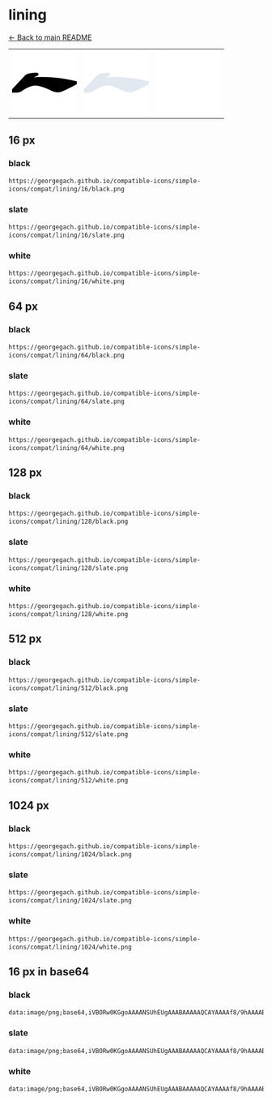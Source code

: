 # lining

[← Back to main README](../../README.md)

<table><tr>
  <td><img src="./128/black.png" width="128" alt="lining black icon" /></td>
  <td><img src="./128/slate.png" width="128" alt="lining slate icon" /></td>
  <td><img src="./128/white.png" width="128" alt="lining white icon" /></td>
</tr></table>

## 16 px

### black
```
https://georgegach.github.io/compatible-icons/simple-icons/compat/lining/16/black.png
```

### slate
```
https://georgegach.github.io/compatible-icons/simple-icons/compat/lining/16/slate.png
```

### white
```
https://georgegach.github.io/compatible-icons/simple-icons/compat/lining/16/white.png
```

## 64 px

### black
```
https://georgegach.github.io/compatible-icons/simple-icons/compat/lining/64/black.png
```

### slate
```
https://georgegach.github.io/compatible-icons/simple-icons/compat/lining/64/slate.png
```

### white
```
https://georgegach.github.io/compatible-icons/simple-icons/compat/lining/64/white.png
```

## 128 px

### black
```
https://georgegach.github.io/compatible-icons/simple-icons/compat/lining/128/black.png
```

### slate
```
https://georgegach.github.io/compatible-icons/simple-icons/compat/lining/128/slate.png
```

### white
```
https://georgegach.github.io/compatible-icons/simple-icons/compat/lining/128/white.png
```

## 512 px

### black
```
https://georgegach.github.io/compatible-icons/simple-icons/compat/lining/512/black.png
```

### slate
```
https://georgegach.github.io/compatible-icons/simple-icons/compat/lining/512/slate.png
```

### white
```
https://georgegach.github.io/compatible-icons/simple-icons/compat/lining/512/white.png
```

## 1024 px

### black
```
https://georgegach.github.io/compatible-icons/simple-icons/compat/lining/1024/black.png
```

### slate
```
https://georgegach.github.io/compatible-icons/simple-icons/compat/lining/1024/slate.png
```

### white
```
https://georgegach.github.io/compatible-icons/simple-icons/compat/lining/1024/white.png
```

## 16 px in base64

### black
```
data:image/png;base64,iVBORw0KGgoAAAANSUhEUgAAABAAAAAQCAYAAAAf8/9hAAAABmJLR0QA/wD/AP+gvaeTAAAAqklEQVQ4je3PPWrCAQzG4ccvRB3sYLF26OwldPEIQk/gJQounqmLoxcQujsphYqIOih+INglgvzBFnT1tyQhyfsmPLibTKIuoYV3bPDzn0D2Iq+jjxqOqKCJKRZYYYkxDuelVMQ3fCGHPQooXohvsYvFA9aYY5BFFUOUo7kIlzye8BKChcT1sxA2wSmKj4TzM7oYxQtHfOMzXgY9dMLtGmk00MbrH3MPbuEXDKci16XhluYAAAAASUVORK5CYII=
```

### slate
```
data:image/png;base64,iVBORw0KGgoAAAANSUhEUgAAABAAAAAQCAYAAAAf8/9hAAAABmJLR0QA/wD/AP+gvaeTAAABBUlEQVQ4je2RvUrDcBxFz/0nVWLFtmBsdQi4KXVRRxFHX0t9C9/B0aGjm4MguovQFmOK0i+KH0man6MKgoJrz3aXc+FemPFv9DUkSVLOXLBvue34JVprYfX6z4I4Hm9MXdEy0yoUOc6dmtERJMj6KjTEYzB+Wmo3m0q/CeK4H2VyN06UDN6BAFj47LFXTG+IFLMUuQlWPAMX3n1vUge7laiZYYIhjg6oD2SIMmgOEQCLSBUglFyA5Dvf8ivEskGKOPHtZTOqV3ejRmWrZN52YXaEuANGwBR4EDrPCx1Ejcqh2r3RsTPr5vN2tl6rDX8aysxc93GwJ8+tmMsuozCM/3zTjN/5AKrfZ11GKdHAAAAAAElFTkSuQmCC
```

### white
```
data:image/png;base64,iVBORw0KGgoAAAANSUhEUgAAABAAAAAQCAYAAAAf8/9hAAAABmJLR0QA/wD/AP+gvaeTAAAAwUlEQVQ4je3Qu0pDARCE4W8lItFCC6+NtbWt6HsJNr6PnU1KO6uIvVVURERiCuFoCIyFB4kiBLHND1ssy87ODnP+TU03SVZwiH30qupqlkBnankPPexggvUkR3jEECO8YFBV428OkuziGot4RxfLU4cavGHc1iuecdFJsoU+VtvhEAMsYQ3brWD3h/snNJLc5pMmyXGSr8tJNpKcJLlJMkoySXKf5Lx9WSU5xR3Oqmr0W1BJFnCATVxW1cOscOf8gQ89T2GFDUe/lAAAAABJRU5ErkJggg==
```

